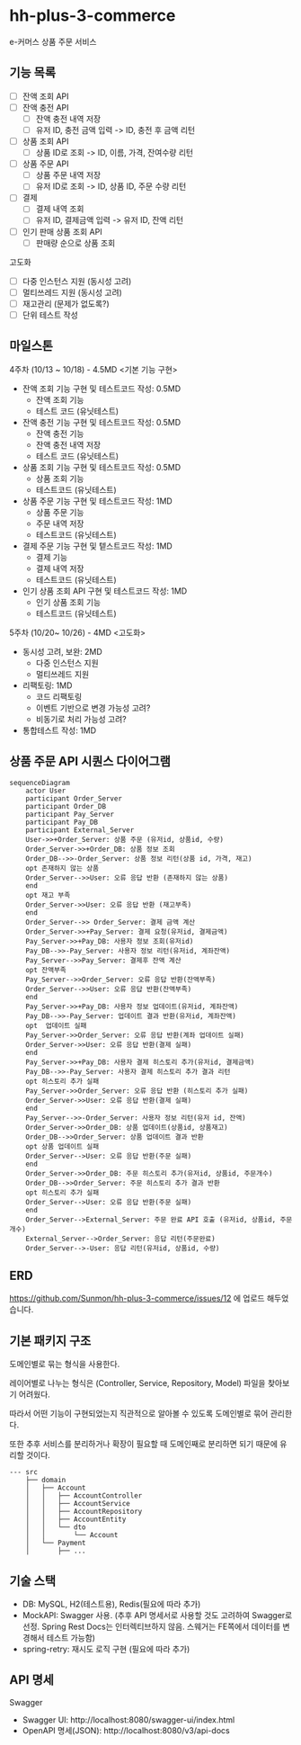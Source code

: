 # hh-plus-3-commerce

e-커머스 상품 주문 서비스

## 기능 목록

- [ ] 잔액 조회 API
- [ ] 잔액 충전 API
    - [ ] 잔액 충전 내역 저장
    - [ ] 유저 ID, 충전 금액 입력 -> ID, 충전 후 금액 리턴
- [ ] 상품 조회 API
    - [ ] 상품 ID로 조회 -> ID, 이름, 가격, 잔여수량 리턴
- [ ] 상품 주문 API
    - [ ] 상품 주문 내역 저장
    - [ ] 유저 ID로 조회 -> ID, 상품 ID, 주문 수량 리턴
- [ ] 결제
    - [ ] 결제 내역 조회
    - [ ] 유저 ID, 결제금액 입력 -> 유저 ID, 잔액 리턴
- [ ] 인기 판매 상품 조회 API
    - [ ] 판매량 순으로 상품 조회

고도화

- [ ] 다중 인스턴스 지원 (동시성 고려)
- [ ] 멀티쓰레드 지원 (동시성 고려)
- [ ] 재고관리 (문제가 없도록?)
- [ ] 단위 테스트 작성

## 마일스톤

4주차 (10/13 ~ 10/18) - 4.5MD <기본 기능 구현>

- 잔액 조회 기능 구현 및 테스트코드 작성: 0.5MD
    - 잔액 조회 기능
    - 테스트 코드 (유닛테스트)
- 잔액 충전 기능 구현 및 테스트코드 작성: 0.5MD
    - 잔액 충전 기능
    - 잔액 충전 내역 저장
    - 테스트 코드 (유닛테스트)
- 상품 조회 기능 구현 및 테스트코드 작성: 0.5MD
    - 상품 조회 기능
    - 테스트코드 (유닛테스트)
- 상품 주문 기능 구현 및 테스트코드 작성: 1MD
    - 상품 주문 기능
    - 주문 내역 저장
    - 테스트코드 (유닛테스트)
- 결제 주문 기능 구현 및 텥스트코드 작성: 1MD
    - 결제 기능
    - 결제 내역 저장
    - 테스트코드 (유닛테스트)
- 인기 상품 조회 API 구현 및 테스트코드 작성: 1MD
    - 인기 상품 조회 기능
    - 테스트코드 (유닛테스트)

5주차 (10/20~ 10/26) - 4MD <고도화>

- 동시성 고려, 보완: 2MD
    - 다중 인스턴스 지원
    - 멀티쓰레드 지원
- 리팩토링: 1MD
    - 코드 리팩토링
    - 이벤트 기반으로 변경 가능성 고려?
    - 비동기로 처리 가능성 고려?
- 통합테스트 작성: 1MD

## 상품 주문 API 시퀀스 다이어그램

```mermaid
sequenceDiagram
    actor User
    participant Order_Server
    participant Order_DB
    participant Pay_Server
    participant Pay_DB
    participant External_Server
    User->>+Order_Server: 상품 주문 (유저id, 상품id, 수량)
    Order_Server->>+Order_DB: 상품 정보 조회
    Order_DB-->>-Order_Server: 상품 정보 리턴(상품 id, 가격, 재고)
    opt 존재하지 않는 상품
    Order_Server-->>User: 오류 응답 반환 (존재하지 않는 상품)
    end
    opt 재고 부족
    Order_Server->>User: 오류 응답 반환 (재고부족)
    end
    Order_Server-->> Order_Server: 결제 금액 계산
    Order_Server->>+Pay_Server: 결제 요청(유저id, 결제금액)
    Pay_Server->>+Pay_DB: 사용자 정보 조회(유저id)
    Pay_DB-->>-Pay_Server: 사용자 정보 리턴(유저id, 계좌잔액)
    Pay_Server-->>Pay_Server: 결제후 잔액 계산
    opt 잔액부족
    Pay_Server-->>Order_Server: 오류 응답 반환(잔액부족)
    Order_Server-->>User: 오류 응답 반환(잔액부족)
    end
    Pay_Server->>+Pay_DB: 사용자 정보 업데이트(유저id, 계좌잔액)
    Pay_DB-->>-Pay_Server: 업데이트 결과 반환(유저id, 계좌잔액)
    opt  업데이트 실패
    Pay_Server->>Order_Server: 오류 응답 반환(계좌 업데이트 실패)
    Order_Server->>User: 오류 응답 반환(결제 실패)
    end
    Pay_Server->>+Pay_DB: 사용자 결제 히스토리 추가(유저id, 결제금액)
    Pay_DB-->>-Pay_Server: 사용자 결제 히스토리 추가 결과 리턴
    opt 히스토리 추가 실패
    Pay_Server->>Order_Server: 오류 응답 반환 (히스토리 추가 실패)
    Order_Server->>User: 오류 응답 반환(결제 실패)
    end
    Pay_Server-->>-Order_Server: 사용자 정보 리턴(유저 id, 잔액)
    Order_Server->>Order_DB: 상품 업데이트(상품id, 상품재고)
    Order_DB-->>Order_Server: 상품 업데이트 결과 반환
    opt 상품 업데이트 실패
    Order_Server-->User: 오류 응답 반환(주문 실패)
    end
    Order_Server->>Order_DB: 주문 히스토리 추가(유저id, 상품id, 주문개수)
    Order_DB-->>Order_Server: 주문 히스토리 추가 결과 반환
    opt 히스토리 추가 실패
    Order_Server-->User: 오류 응답 반환(주문 실패)
    end
    Order_Server-->External_Server: 주문 완료 API 호출 (유저id, 상품id, 주문개수)
    External_Server-->Order_Server: 응답 리턴(주문완료)
    Order_Server-->-User: 응답 리턴(유저id, 상품id, 수량)
```

## ERD

https://github.com/Sunmon/hh-plus-3-commerce/issues/12 에 업로드 해두었습니다.

## 기본 패키지 구조

도메인별로 묶는 형식을 사용한다.

레이어별로 나누는 형식은 (Controller, Service, Repository, Model) 파일을 찾아보기 어려웠다.

따라서 어떤 기능이 구현되었는지 직관적으로 알아볼 수 있도록 도메인별로 묶어 관리한다.

또한 추후 서비스를 분리하거나 확장이 필요할 때 도메인째로 분리하면 되기 때문에 유리할 것이다.

```
--- src
    ├── domain
    │   ├── Account
    │   │   ├── AccountController
    │   │   ├── AccountService
    │   │   ├── AccountRepository
    │   │   ├── AccountEntity
    │   │   └── dto
    │   │       └── Account
    │   └── Payment
    │       ├── ...

```

## 기술 스택

- DB: MySQL, H2(테스트용), Redis(필요에 따라 추가)
- MockAPI: Swagger 사용. (추후 API 명세서로 사용할 것도 고려하여 Swagger로 선정. Spring Rest Docs는 인터렉티브하지 않음. 스웨거는 FE쪽에서 데이터를 변경해서 테스트 가능함)
- spring-retry: 재시도 로직 구현 (필요에 따라 추가)

## API 명세

Swagger

- Swagger UI: http://localhost:8080/swagger-ui/index.html
- OpenAPI 명세(JSON): http://localhost:8080/v3/api-docs
